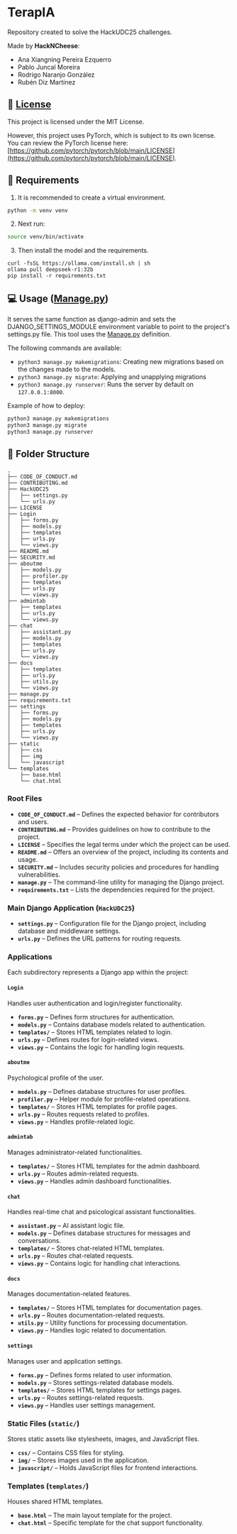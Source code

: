 # TerapIA

Repository created to solve the HackUDC25 challenges. 

Made by **HackNCheese**:
- Ana Xiangning Pereira Ezquerro
- Pablo Juncal Moreira
- Rodrigo Naranjo González
- Rubén Diz Martínez

## :scroll: [License](LICENSE)

This project is licensed under the MIT License.  

However, this project uses PyTorch, which is subject to its own license.  
You can review the PyTorch license here: [https://github.com/pytorch/pytorch/blob/main/LICENSE](https://github.com/pytorch/pytorch/blob/main/LICENSE).

## :crystal_ball: Requirements

1. It is recommended to create a virtual environment.

```sh
python -m venv venv
```

2. Next run:

```sh
source venv/bin/activate 
```

3. Then install the model and the requirements.

```shell
curl -fsSL https://ollama.com/install.sh | sh
ollama pull deepseek-r1:32b
pip install -r requirements.txt
```

## :computer: Usage ([Manage.py](manage.py))

It serves the same function as django-admin and sets the DJANGO_SETTINGS_MODULE environment variable to point to the project's settings.py file. This tool uses the [Manage.py](manage.py) definition.

The following commands are available:
* `python3 manage.py makemigrations`: Creating new migrations based on the changes made to the models.
* `python3 manage.py migrate`: Applying and unapplying migrations 
* `python3 manage.py runserver`: Runs the server by default on `127.0.0.1:8000`.

Example of how to deploy:

```bash
python3 manage.py makemigrations
python3 manage.py migrate
python3 manage.py runserver
```


## :file_folder: Folder Structure

```
.
├── CODE_OF_CONDUCT.md
├── CONTRIBUTING.md
├── HackUDC25
│   ├── settings.py
│   └── urls.py
├── LICENSE
├── Login
│   ├── forms.py
│   ├── models.py
│   ├── templates
│   ├── urls.py
│   └── views.py
├── README.md
├── SECURITY.md
├── aboutme
│   ├── models.py
│   ├── profiler.py
│   ├── templates
│   ├── urls.py
│   └── views.py
├── admintab
│   ├── templates
│   ├── urls.py
│   └── views.py
├── chat
│   ├── assistant.py
│   ├── models.py
│   ├── templates
│   ├── urls.py
│   └── views.py
├── docs
│   ├── templates
│   ├── urls.py
│   ├── utils.py
│   └── views.py
├── manage.py
├── requirements.txt
├── settings
│   ├── forms.py
│   ├── models.py
│   ├── templates
│   ├── urls.py
│   └── views.py
├── static
│   ├── css
│   ├── img
│   └── javascript
└── templates
    ├── base.html
    └── chat.html
```

### Root Files
- **`CODE_OF_CONDUCT.md`** – Defines the expected behavior for contributors and users.
- **`CONTRIBUTING.md`** – Provides guidelines on how to contribute to the project.
- **`LICENSE`** – Specifies the legal terms under which the project can be used.
- **`README.md`** – Offers an overview of the project, including its contents and usage.
- **`SECURITY.md`** – Includes security policies and procedures for handling vulnerabilities.
- **`manage.py`** – The command-line utility for managing the Django project.
- **`requirements.txt`** – Lists the dependencies required for the project.

### Main Django Application (`HackUDC25`)
- **`settings.py`** – Configuration file for the Django project, including database and middleware settings.
- **`urls.py`** – Defines the URL patterns for routing requests.

### Applications

Each subdirectory represents a Django app within the project:

#### `Login`
Handles user authentication and login/register functionality.
- **`forms.py`** – Defines form structures for authentication.
- **`models.py`** – Contains database models related to authentication.
- **`templates/`** – Stores HTML templates related to login.
- **`urls.py`** – Defines routes for login-related views.
- **`views.py`** – Contains the logic for handling login requests.

#### `aboutme`

Psychological profile of the user.

- **`models.py`** – Defines database structures for user profiles.
- **`profiler.py`** – Helper module for profile-related operations.
- **`templates/`** – Stores HTML templates for profile pages.
- **`urls.py`** – Routes requests related to profiles.
- **`views.py`** – Handles profile-related logic.

#### `admintab`

Manages administrator-related functionalities.

- **`templates/`** – Stores HTML templates for the admin dashboard.
- **`urls.py`** – Routes admin-related requests.
- **`views.py`** – Handles admin dashboard functionalities.

#### `chat`
Handles real-time chat and psicological assistant functionalities.
- **`assistant.py`** – AI assistant logic file.
- **`models.py`** – Defines database structures for messages and conversations.
- **`templates/`** – Stores chat-related HTML templates.
- **`urls.py`** – Routes chat-related requests.
- **`views.py`** – Contains logic for handling chat interactions.

#### `docs`
Manages documentation-related features.
- **`templates/`** – Stores HTML templates for documentation pages.
- **`urls.py`** – Routes documentation-related requests.
- **`utils.py`** – Utility functions for processing documentation.
- **`views.py`** – Handles logic related to documentation.

#### `settings`
Manages user and application settings.
- **`forms.py`** – Defines forms related to user information.
- **`models.py`** – Stores settings-related database models.
- **`templates/`** – Stores HTML templates for settings pages.
- **`urls.py`** – Routes settings-related requests.
- **`views.py`** – Handles user settings management.

### Static Files (`static/`)
Stores static assets like stylesheets, images, and JavaScript files.
- **`css/`** – Contains CSS files for styling.
- **`img/`** – Stores images used in the application.
- **`javascript/`** – Holds JavaScript files for frontend interactions.

### Templates (`templates/`)
Houses shared HTML templates.
- **`base.html`** – The main layout template for the project.
- **`chat.html`** – Specific template for the chat support functionality.
